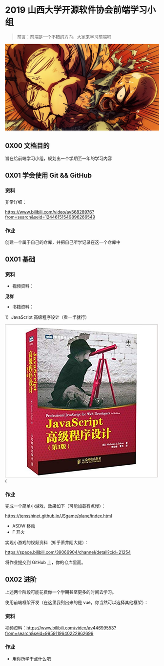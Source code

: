 # 2019 山西大学开源软件协会前端学习小组



> 前言：前端是一个不错的方向，大家来学习前端吧



![](./images/gan.png)





## 0X00 文档目的



旨在给前端学习小组，规划出一个学期至一年的学习内容



## 0X01 学会使用 Git && GitHub



### 资料



非常详细：



https://www.bilibili.com/video/av56828976?from=search&seid=12446151549896266549





### 作业



创建一个属于自己的仓库，并把自己所学记录在这一个仓库中





## 0X01 基础



### 资料



+ 视频资料：



**见群**



+ 书籍资料：



1）JavaScript 高级程序设计（看一半就行）

![](./images/js_book.jpg)(







### 作业



完成一个简单小游戏，效果如下（可能加载有点慢）：

https://tensshinet.github.io/JSgame/plane/index.html



+ ASDW 移动
+ F 开火



实现小游戏的视频资料（知乎萧井陌大佬）：

https://space.bilibili.com/39066904/channel/detail?cid=21254





将作业提交到 GitHub 上，你的仓库里面。



## 0X02 进阶



上述两个阶段可能花费你一个学期甚至更多的时间去学习。



使用前端框架开发（在这里我列出来的是 vue，你当然可以选择其他框架）：



### 资料



视频资料：https://www.bilibili.com/video/av44699553?from=search&seid=9959119640222962699



### 作业



+ 用你所学干点什么吧



















